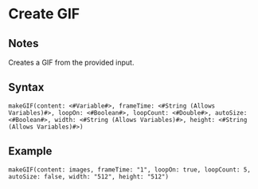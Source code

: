 # Create GIF

## Notes
Creates a GIF from the provided input.

## Syntax

```
makeGIF(content: <#Variable#>, frameTime: <#String (Allows Variables)#>, loopOn: <#Boolean#>, loopCount: <#Double#>, autoSize: <#Boolean#>, width: <#String (Allows Variables)#>, height: <#String (Allows Variables)#>)
```

## Example
```
makeGIF(content: images, frameTime: "1", loopOn: true, loopCount: 5, autoSize: false, width: "512", height: "512")
```